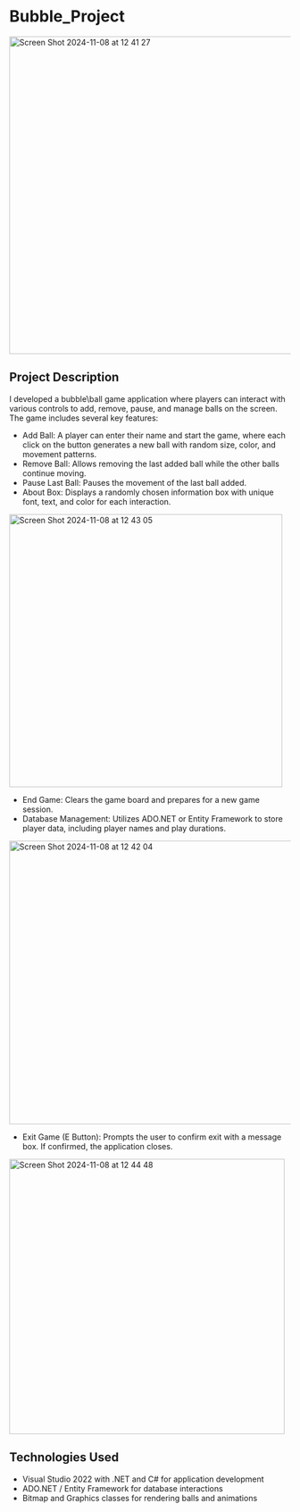 # Bubble_Project
<img width="569" alt="Screen Shot 2024-11-08 at 12 41 27" src="https://github.com/user-attachments/assets/e8ff55a6-45f1-42d5-b4bb-e1889d36706e">

## Project Description
I developed a bubbleֿ\ball game application where players can interact with various controls to add, remove, pause, and manage balls on the screen. The game includes several key features:

- Add Ball: A player can enter their name and start the game, where each click on the button generates a new ball with random size, color, and movement patterns.  
- Remove Ball: Allows removing the last added ball while the other balls continue moving.  
- Pause Last Ball: Pauses the movement of the last ball added.  
- About Box: Displays a randomly chosen information box with unique font, text, and color for each interaction.
<img width="489" alt="Screen Shot 2024-11-08 at 12 43 05" src="https://github.com/user-attachments/assets/22751e27-8487-4505-8ddc-5692cac05e73">

   
- End Game: Clears the game board and prepares for a new game session.
- Database Management: Utilizes ADO.NET or Entity Framework to store player data, including player names and play durations.  
<img width="508" alt="Screen Shot 2024-11-08 at 12 42 04" src="https://github.com/user-attachments/assets/f94b4c98-265e-4b1b-ad95-ffc56a9e2320">

- Exit Game (E Button): Prompts the user to confirm exit with a message box. If confirmed, the application closes.
<img width="493" alt="Screen Shot 2024-11-08 at 12 44 48" src="https://github.com/user-attachments/assets/46667ee5-63cb-4ac2-a6a2-e9f30d3f4b80">


## Technologies Used
- Visual Studio 2022 with .NET and C# for application development  
- ADO.NET / Entity Framework for database interactions  
- Bitmap and Graphics classes for rendering balls and animations  
